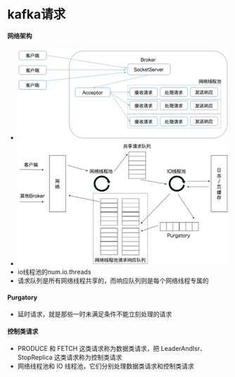 # kafka请求

#### 网络架构
* ![e1ae8884999175dac0c6e21beb2f7e6e](media/15642233189788/e1ae8884999175dac0c6e21beb2f7e6e.png)
* ![d8a7d6f0bdf9dc3af4ff55ff79b42068](media/15642233189788/d8a7d6f0bdf9dc3af4ff55ff79b42068.png)
* io线程池的num.io.threads
* 请求队列是所有网络线程共享的，而响应队列则是每个网络线程专属的

#### Purgatory
* 延时请求，就是那些一时未满足条件不能立刻处理的请求

#### 控制类请求
*  PRODUCE 和 FETCH 这类请求称为数据类请求，把 LeaderAndIsr、StopReplica 这类请求称为控制类请求
*  网络线程池和 IO 线程池，它们分别处理数据类请求和控制类请求